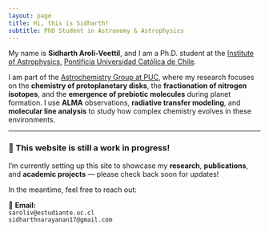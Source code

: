 ```yaml
---
layout: page
title: Hi, this is Sidharth!
subtitle: PhD Student in Astronomy & Astrophysics
---
```


My name is **Sidharth Aroli-Veettil**, and I am a Ph.D. student at the [Institute of Astrophysics](https://astro.uc.cl/), [Pontificia Universidad Católica de Chile](https://www.uc.cl/).

I am part of the [Astrochemistry Group at PUC](https://vvguzman.com/), where my research focuses on the **chemistry of protoplanetary disks**, the **fractionation of nitrogen isotopes**, and the **emergence of prebiotic molecules** during planet formation. I use **ALMA** observations, **radiative transfer modeling**, and **molecular line analysis** to study how complex chemistry evolves in these environments.

---

### 🧩 This website is still a work in progress!

I’m currently setting up this site to showcase my **research**, **publications**, and **academic projects** — please check back soon for updates!

In the meantime, feel free to reach out:

📧 **Email:**  
`saroliv@estudiante.uc.cl`  
`sidharthnarayanan17@gmail.com`
